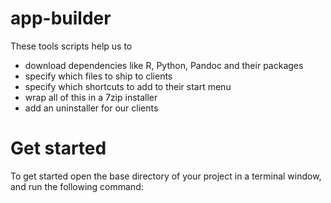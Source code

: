 # app-builder

These tools scripts help us to

- download dependencies like R, Python, Pandoc and their packages
- specify which files to ship to clients
- specify which shortcuts to add to their start menu
- wrap all of this in a 7zip installer
- add an uninstaller for our clients

# Get started

To get started open the base directory of your project in a terminal window, and run the following command:

